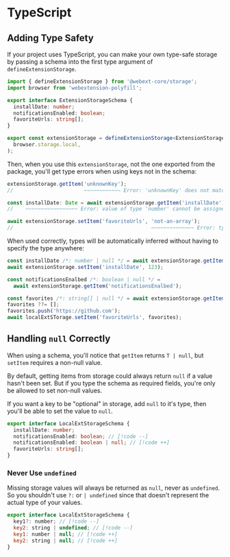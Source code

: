 # TypeScript

## Adding Type Safety

If your project uses TypeScript, you can make your own type-safe storage by passing a schema into the first type argument of `defineExtensionStorage`.

```ts
import { defineExtensionStorage } from '@webext-core/storage';
import browser from 'webextension-polyfill';

export interface ExtensionStorageSchema {
  installDate: number;
  notificationsEnabled: boolean;
  favoriteUrls: string[];
}

export const extensionStorage = defineExtensionStorage<ExtensionStorageSchema>(
  browser.storage.local,
);
```

Then, when you use this `extensionStorage`, not the one exported from the package, you'll get type errors when using keys not in the schema:

```ts
extensionStorage.getItem('unknownKey');
//                       ~~~~~~~~~~~~ Error: 'unknownKey' does not match `keyof LocalExtStorageSchema`

const installDate: Date = await extensionStorage.getItem('installDate');
//    ~~~~~~~~~~~~~~~~~ Error: value of type 'number' cannot be assigned to type 'Date'

await extensionStorage.setItem('favoriteUrls', 'not-an-array');
//                                             ~~~~~~~~~~~~~~ Error: type 'string' is not assignable to 'string[]'
```

When used correctly, types will be automatically inferred without having to specify the type anywhere:

```ts
const installDate /*: number | null */ = await extensionStorage.getItem('installDate');
await extensionStorage.setItem('installDate', 123);

const notificationsEnalbed /*: boolean | null */ =
  await extensionStorage.getItem('notificationsEnalbed');

const favorites /*: string[] | null */ = await extensionStorage.getItem('favoriteUrls');
favorites ??= [];
favorites.push('https://github.com');
await localExtSTorage.setItem('favoriteUrls', favorites);
```

## Handling `null` Correctly

When using a schema, you'll notice that `getItem` returns `T | null`, but `setItem` requires a non-null value.

By default, getting items from storage could always return `null` if a value hasn't been set. But if you type the schema as required fields, you're only be allowed to set non-null values.

If you want a key to be "optional" in storage, add `null` to it's type, then you'll be able to set the value to `null`.

```ts
export interface LocalExtStorageSchema {
  installDate: number;
  notificationsEnabled: boolean; // [!code --]
  notificationsEnabled: boolean | null; // [!code ++]
  favoriteUrls: string[];
}
```

### Never Use `undefined`

Missing storage values will always be returned as `null`, never as `undefined`. So you shouldn't use `?:` or `| undefined` since that doesn't represent the actual type of your values.

```js
export interface LocalExtStorageSchema {
  key1?: number; // [!code --]
  key2: string | undefined; // [!code --]
  key1: number | null; // [!code ++]
  key2: string | null; // [!code ++]
}
```
